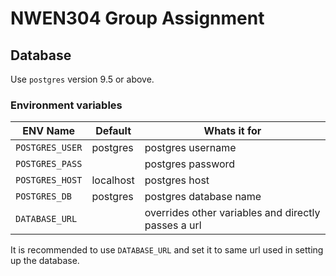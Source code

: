 # NWEN304 Group Assignment

## Database

Use `postgres` version 9.5 or above.

### Environment variables

ENV Name         | Default   | Whats it for
-----------------|-----------|--------------
`POSTGRES_USER`  | postgres  | postgres username 
`POSTGRES_PASS`  |           | postgres password 
`POSTGRES_HOST`  | localhost | postgres host 
`POSTGRES_DB  `  | postgres  | postgres database name 
`DATABASE_URL `  |           | overrides other variables and directly passes a url

It is recommended to use `DATABASE_URL` and set it to same url used in setting
up the database.
